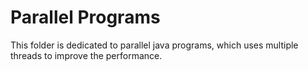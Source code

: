 # Parallel Programs

This folder is dedicated to parallel java programs, which uses multiple threads to improve the performance. 
